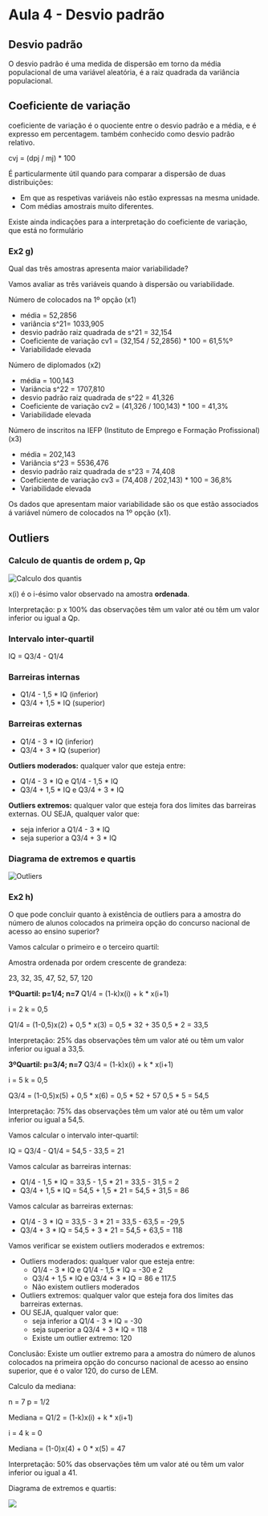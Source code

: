 # Aula 4 - Desvio padrão

## Desvio padrão

O desvio padrão é uma medida de dispersão em torno da média populacional de uma variável aleatória, é a raiz quadrada da variância populacional.

## Coeficiente de variação

coeficiente de variação é o quociente entre o desvio padrão e a média, e é expresso em percentagem.
também conhecido como desvio padrão relativo.

cvj = (dpj / mj) * 100

É particularmente útil quando para comparar a dispersão de duas distribuições:
- Em que as respetivas variáveis não estão expressas na mesma unidade.
- Com médias amostrais muito diferentes.

Existe ainda indicações para a interpretação do coeficiente de variação, que está no formulário

### Ex2 g)

Qual das três amostras apresenta maior variabilidade?

Vamos avaliar as três variáveis quando à dispersão ou variabilidade.

Número de colocados na 1º opção (x1)
- média = 52,2856
- variância s^21= 1033,905
- desvio padrão raiz quadrada de s^21 = 32,154
- Coeficiente de variação cv1 = (32,154 / 52,2856) * 100 = 61,5%º
- Variabilidade elevada

Número de diplomados (x2)
- média = 100,143
- Variância s^22 = 1707,810
- desvio padrão raiz quadrada de s^22 = 41,326
- Coeficiente de variação cv2 = (41,326 / 100,143) * 100 = 41,3%
- Variabilidade elevada

Número de inscritos na IEFP (Instituto de Emprego e Formação Profissional) (x3)
- média = 202,143
- Variância s^23 = 5536,476
- desvio padrão raiz quadrada de s^23 = 74,408
- Coeficiente de variação cv3 = (74,408 / 202,143) * 100 = 36,8%
- Variabilidade elevada

Os dados que apresentam maior variabilidade são os que estão associados á variável número de colocados na 1º opção (x1).

## Outliers

### Calculo de quantis de ordem p, Qp

![Calculo dos quantis](image.png)

x(i) é o i-ésimo valor observado na amostra **ordenada**.

Interpretação: p x 100% das observações têm um valor até ou têm um valor
inferior ou igual a Qp.

### Intervalo inter-quartil

IQ = Q3/4 - Q1/4

### Barreiras internas

- Q1/4 - 1,5 * IQ (inferior)
- Q3/4 + 1,5 * IQ (superior)

### Barreiras externas

- Q1/4 - 3 * IQ (inferior)
- Q3/4 + 3 * IQ (superior)

**Outliers moderados:**
qualquer valor que esteja entre:
- Q1/4 - 3 * IQ e Q1/4 - 1,5 * IQ
- Q3/4 + 1,5 * IQ e Q3/4 + 3 * IQ

**Outliers extremos:**
qualquer valor que esteja fora dos limites das barreiras externas.
OU SEJA, qualquer valor que:
- seja inferior a Q1/4 - 3 * IQ
- seja superior a Q3/4 + 3 * IQ

### Diagrama de extremos e quartis

![Outliers](image-1.jpg)

### Ex2 h)

O que pode concluir quanto à existência de outliers para a amostra do
número de alunos colocados na primeira opção do concurso nacional
de acesso ao ensino superior?

Vamos calcular o primeiro e o terceiro quartil:

Amostra ordenada por ordem crescente de grandeza:

23, 32, 35, 47, 52, 57, 120

**1ºQuartil: p=1/4; n=7**
Q1/4 = (1-k)x(i) + k * x(i+1)

i = 2
k = 0,5

Q1/4 = (1-0,5)x(2) + 0,5 * x(3) = 0,5 * 32 + 35 0,5 * 2 = 33,5

Interpretação: 25% das observações têm um valor até ou têm um valor inferior ou igual a 33,5.

**3ºQuartil: p=3/4; n=7**
Q3/4 = (1-k)x(i) + k * x(i+1)

i = 5
k = 0,5

Q3/4 = (1-0,5)x(5) + 0,5 * x(6) = 0,5 * 52 + 57 0,5 * 5 = 54,5

Interpretação: 75% das observações têm um valor até ou têm um valor inferior ou igual a 54,5.

Vamos calcular o intervalo inter-quartil:

IQ = Q3/4 - Q1/4 = 54,5 - 33,5 = 21

Vamos calcular as barreiras internas:

- Q1/4 - 1,5 * IQ = 33,5 - 1,5 * 21 = 33,5 - 31,5 = 2
- Q3/4 + 1,5 * IQ = 54,5 + 1,5 * 21 = 54,5 + 31,5 = 86

Vamos calcular as barreiras externas:

- Q1/4 - 3 * IQ = 33,5 - 3 * 21 = 33,5 - 63,5 = -29,5
- Q3/4 + 3 * IQ = 54,5 + 3 * 21 = 54,5 + 63,5 = 118

Vamos verificar se existem outliers moderados e extremos:

- Outliers moderados: qualquer valor que esteja entre:
  - Q1/4 - 3 * IQ e Q1/4 - 1,5 * IQ = -30 e 2
  - Q3/4 + 1,5 * IQ e Q3/4 + 3 * IQ = 86 e 117.5
  - Não existem outliers moderados
- Outliers extremos: qualquer valor que esteja fora dos limites das barreiras externas.
- OU SEJA, qualquer valor que:
  - seja inferior a Q1/4 - 3 * IQ = -30
  - seja superior a Q3/4 + 3 * IQ = 118
  - Existe um outlier extremo: 120

Conclusão: Existe um outlier extremo para a amostra do número de alunos colocados na primeira opção do concurso nacional de acesso ao ensino superior, que é o valor 120, do curso de LEM.

Calculo da mediana:

n = 7
p = 1/2

Mediana = Q1/2 = (1-k)x(i) + k * x(i+1)

i = 4
k = 0

Mediana = (1-0)x(4) + 0 * x(5) = 47

Interpretação: 50% das observações têm um valor até ou têm um valor inferior ou igual a 41.

Diagrama de extremos e quartis:

![](<WhatsApp Image 2024-03-05 at 13.13.46_c7e80605.jpg>)

